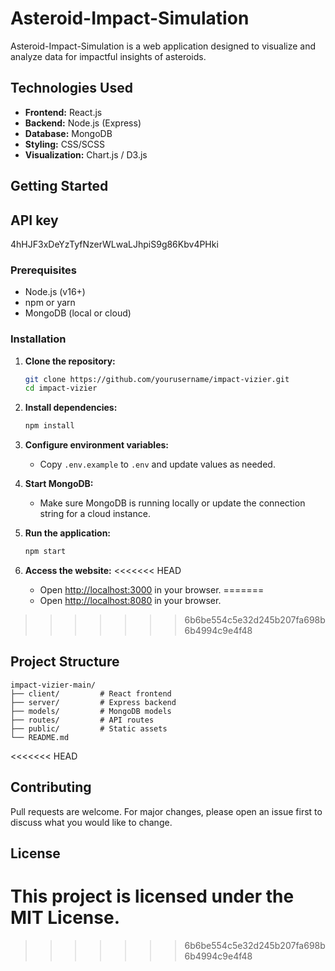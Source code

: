 # Asteroid-Impact-Simulation

Asteroid-Impact-Simulation is a web application designed to visualize and analyze data for impactful insights of asteroids.

## Technologies Used

- **Frontend:** React.js
- **Backend:** Node.js (Express)
- **Database:** MongoDB
- **Styling:** CSS/SCSS
- **Visualization:** Chart.js / D3.js

## Getting Started

## API key

4hHJF3xDeYzTyfNzerWLwaLJhpiS9g86Kbv4PHki

### Prerequisites

- Node.js (v16+)
- npm or yarn
- MongoDB (local or cloud)

### Installation

1. **Clone the repository:**
    ```bash
    git clone https://github.com/yourusername/impact-vizier.git
    cd impact-vizier
    ```

2. **Install dependencies:**
    ```bash
    npm install
    ```

3. **Configure environment variables:**
    - Copy `.env.example` to `.env` and update values as needed.

4. **Start MongoDB:**
    - Make sure MongoDB is running locally or update the connection string for a cloud instance.

5. **Run the application:**
    ```bash
    npm start
    ```

6. **Access the website:**
<<<<<<< HEAD
    - Open [http://localhost:3000](http://localhost:3000) in your browser.
=======
    - Open [http://localhost:8080](http://localhost:8080) in your browser.
>>>>>>> 6b6be554c5e32d245b207fa698b6b4994c9e4f48

## Project Structure

```
impact-vizier-main/
├── client/         # React frontend
├── server/         # Express backend
├── models/         # MongoDB models
├── routes/         # API routes
├── public/         # Static assets
└── README.md
```

<<<<<<< HEAD
## Contributing

Pull requests are welcome. For major changes, please open an issue first to discuss what you would like to change.

## License

This project is licensed under the MIT License.
=======


>>>>>>> 6b6be554c5e32d245b207fa698b6b4994c9e4f48
